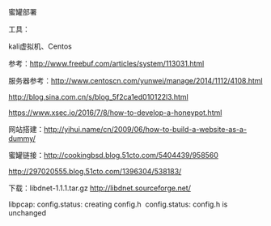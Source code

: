 蜜罐部署

工具：

kali虚拟机、Centos

参考：http://www.freebuf.com/articles/system/113031.html

服务器参考：http://www.centoscn.com/yunwei/manage/2014/1112/4108.html

http://blog.sina.com.cn/s/blog_5f2ca1ed010122l3.html

https://www.xsec.io/2016/7/8/how-to-develop-a-honeypot.html



网站搭建：http://yihui.name/cn/2009/06/how-to-build-a-website-as-a-dummy/

蜜罐链接：http://cookingbsd.blog.51cto.com/5404439/958560

http://297020555.blog.51cto.com/1396304/538183/

下载：libdnet-1.1.1.tar.gz   http://libdnet.sourceforge.net/

libpcap:	config.status: creating config.h
​		config.status: config.h is unchanged





 